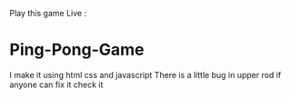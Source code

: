 Play this game Live :
# Ping-Pong-Game
I make it using html css and javascript
There is a little bug in upper rod if anyone can fix it check it
